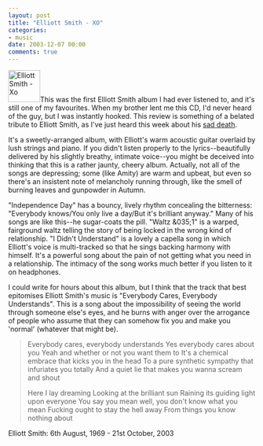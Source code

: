 ```yaml
---
layout: post
title: "Elliott Smith - XO"
categories:
- music
date: 2003-12-07 00:00
comments: true
---
```


<p><a href="http://www.amazon.co.uk/exec/obidos/ASIN/B00000AEF9/butshesagirl-21" title="Click here to buy this CD on Amazon.co.uk"><img class="pixframesmall" src="http://www.rousette.org.uk/mt-static/blog/archives/images/B00000AEF9.02.TZZZZZZZ.jpg" height="65" width="65" border="0" alt="Elliott Smith - Xo" /></a>This was the first Elliott Smith album I had ever listened to, and it's still one of my favourites. When my brother lent me this CD, I'd never heard of the guy, but I was instantly hooked. This review is something of a belated tribute to Elliott Smith, as I've just heard this week about his <a href="http://www.rousette.org.uk/blog/archives/sad-news">sad death</a>.</p>

<p>It's a sweetly-arranged album, with Elliott's warm acoustic guitar overlaid by lush strings and piano. If you didn't listen properly to the lyrics--beautifully delivered by his slightly breathy, intimate voice--you might be deceived into thinking that this is a rather jaunty, cheery album. Actually, not all of the songs are depressing; some (like Amity) are warm and upbeat, but even so there's an insistent note of melancholy running through, like the smell of burning leaves and gunpowder in Autumn.</p>

<p>"Independence Day" has a bouncy, lively rhythm concealing the bitterness: "Everybody knows/You only live a day/But it's brilliant anyway." Many of his songs are like this--he sugar-coats the pill. "Waltz &035;1" is a warped, fairground waltz telling the story of being locked in the wrong kind of relationship. "I Didn't Understand" is a lovely a capella song in which Elliott's voice is multi-tracked so that he sings backing harmony with himself. It's a powerful song about the pain of not getting what you need in a relationship. The intimacy of the song works much better if you listen to it on headphones.</p>

<p>I could write for hours about this album, but I think that the track that best epitomises Elliott Smith's music is "Everybody Cares, Everybody Understands". This is a song about the impossibility of seeing the world through someone else's eyes, and he burns with anger over the arrogance of people who assume that they can somehow fix you and make you 'normal' (whatever that might be).</p>

<blockquote>
<p>
Everybody cares, everybody understands
Yes everybody cares about you
Yeah and whether or not you want them to
It's a chemical embrace that kicks you in the head
To a pure synthetic sympathy that infuriates you totally
And a quiet lie that makes you wanna scream and shout

Here I lay dreaming
Looking at the brilliant sun
Raining its guiding light upon everyone<brn/>
You say you mean well, you don't know what you mean
Fucking ought to stay the hell away
From things you know nothing about
</p>
</blockquote>

<p>Elliott Smith: 6th August, 1969 - 21st October, 2003</p>
